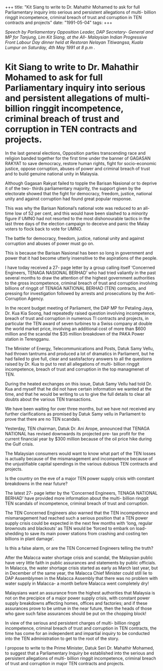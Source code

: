 +++ 
title: "Kit Siang to write to Dr. Mahathir Mohamed to ask for full Parliamentary inquiry into serious and persistent allegations of multi- billion ringgit incompetence, criminal breach of trust and corruption in TEN contracts and projects"
date: "1991-05-04"
tags:
+++

_Speech by Parliamentary Opposition Leader, DAP Secretary- General and MP for Tanjung, Lim Kit Siang, at the All- Malaysian Indian Progressive Front Labour Day dinner held at Restoran Nelayan Titiwangsa, Kuala Lumpur on Saturday, 4th May 1991 at 8 p.m ._

# Kit Siang to write to Dr. Mahathir Mohamed to ask for full Parliamentary inquiry into serious and persistent allegations of multi- billion ringgit incompetence, criminal breach of trust and corruption in TEN contracts and projects.

In the last general elections, Opposition parties transcending race and religion banded together for the first time under the banner of GAGASAN RAKYAT to save democracy, restore human rights, fight for socio-economic justice, oppose corruption, abuses of power and criminal breach of trust and to build genuine national unity in Malaysia.</u>

Although Gagasan Rakyat failed to topple the Barisan Nasional or to deprive it of the two- thirds parliamentary majority, the support given by the electorate showed that the fight for democracy, freedom, justice, national unity and against corruption had found great popular response.

This was why the Barisan National’s national vote was reduced to an all- time low of 52 per cent, and this would have been slashed to a minority figure if UMNO had not resorted to the most dishonourable tactics in the last three days of the election campaign to deceive and panic the Malay voters to flock back to vote for UMNO.

The battle for democracy, freedom, justice, national unity and against corruption and abuses of power must go on.

This is because the Barisan Nasional has been so long in government and power that it had become utterly insensitive to the aspirations of the people.

I have today received a 27- page letter by a group calling itself ‘Concerned Engineers, TENAGA NASIONAL BERHAD’ who had tried valiantly in the past several months to draw the attention of the highest government authorities to the gross incompetence, criminal breach of trust and corruption involving billions of ringgit of TENAGA NATIONAL BERHAD (TEN) contracts, and pressing for investigation followed by arrests and prosecutions by the Anti- Corruption Agency.

In the recent budget meeting of Parliament, the DAP MP for Petaling Jaya, Dr. Kua Kia Soong, had repeatedly raised question involving incompetence, breach of trust and corruption in numerous TI contracts and projects, in particular the TEN award of seven  turbines to a Swiss company at double the world market price, involving an additional cost of more than $600 million and the scandal the $35 million breakdown of the PAKA Power station in Terengganu.

The Minister of Energy, Telecommunications and Posts, Datuk Samy Vellu, had thrown tantrums and produced a lot of dramatics in Parliament, but he had failed to give full, clear and sastisfactory answers to all the questions raised by Dr. Kua to put to rest all allegations of multi- billion ringgit incompetence, breach of trust and corruption in the top managmenet of TEN.

During the heated exchanges on this issue, Datuk Samy Vellu had told Dr. Kua and myself that he did not have certain information we wanted at the time, and that he would be writing to us to give the full details to clear all doubts about the various TEN transactions.

We have been waiting for over three months, but we have not received any further clarifications as promised by Datuk Samy vellu in Parliament to prove that there are no TEN scandals.

Yesterday, TEN chairman, Datuk Dr. Ani Arope, announced that TENAGA NATIONAL has revised downwards its projected pre- tax profit for the current financial year by $300 million because of the oil price hike during the Gulf crisis.

The Malaysian consumers would want to know what part of the TEN losses is actually because of the mismanagement and incompetence because of the unjustifiable capital spendings in the various dubious TEN contracts and projects.

Is the country on the eve of a major TEN power supply crisis with constant breakdowns in the near future?

The latest 27- page letter by the ‘Concerned Engineers, TENAGA NATIONAL BERHAD’ have provided more information about the multi- billion ringgit TEN scandals of incompetence, criminal breach of trust and corruption.

The TEN Concerned Engineers also warned that the TEN incompetence and mismanagement had reached such a serious position that a TEN power supply crisis could be expected in the next few months with ‘long, regular brownouts and blackouts’ as TEN would be ‘forced to embark on load- shedding to save its main power stations from crashing and costing ten billions in plant damage’.

Is this a false alarm, or are the TEN Concerned Engineers telling the truth?

After the Malacca water shortage crisis and scandal, the Malaysian public have very little faith in public assurances and statements by public officials. In Malacca, the water shortage crisis started as early as March last year, but in December of the same year, the Malacca Chief Minister could still lie to DAP Assemblymen in the Malacca Assembly that there was no problem with water supply in Malacca- a month before Malacca went completely dry!

Malaysians want an assurance from the highest authorities that Malaysia is not on the precipice of a major power supply crisis, with constant power supply breakdowns affecting homes, offices and factories; and if these assurances prove to be untrue in the near future, then the heads of those who gave such false assurances should be put on the chopping block!

In view of the serious and persistent charges of multi- billion ringgit incompetence, criminal breach of trust and corruption in TEN contracts, the time has come for an independent and impartial inquiry to be conducted into the TEN administration to get to the root of the story.

I propose to write to the Prime Minister, Datuk Seri Dr. Mahathir Mohamed, to suggest that a Parliamentary Inquiry be established into the serious and persistent allegations of multi- billion ringgit incompetence, criminal breach of trust and corruption in major TEN contracts and projects.
 
